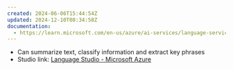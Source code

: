 ```yaml
---
created: 2024-06-06T15:44:54Z
updated: 2024-12-10T08:34:58Z
documentation:
  - https://learn.microsoft.com/en-us/azure/ai-services/language-service/
---
```

- Can summarize text, classify information and extract key phrases
- Studio link: [Language Studio - Microsoft Azure](https://language.cognitive.azure.com/)